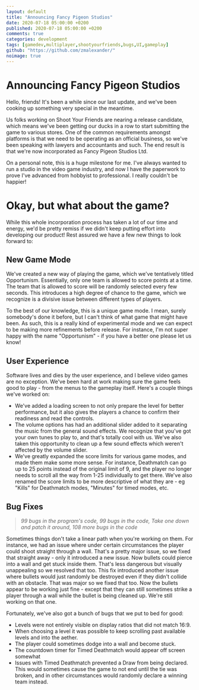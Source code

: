 ```yaml
---
layout: default
title: "Announcing Fancy Pigeon Studios"
date: 2020-07-18 05:00:00 +0200
published: 2020-07-18 05:00:00 +0200
comments: true
categories: development
tags: [gamedev,multiplayer,shootyourfriends,bugs,UI,gameplay]
github: "https://github.com/zmalexander/"
noimage: true
---
```

# Announcing Fancy Pigeon Studios
Hello, friends! It's been a while since our last update, and we've been cooking up something very special in the meantime. 
<!--more-->
Us folks working on Shoot Your Friends are nearing a release candidate, which means we've been getting our ducks in a row to start submitting the game to various stores. One of the common requirements amongst platforms is that we need to be operating as an official business, so we've been speaking with lawyers and accountants and such. The end result is that we're now incorporated as Fancy Pigeon Studios Ltd.

On a personal note, this is a huge milestone for me. I've always wanted to run a studio in the video game industry, and now I have the paperwork to prove I've advanced from hobbyist to professional. I really couldn't be happier!

# Okay, but what about the game?
While this whole incorporation process has taken a lot of our time and energy, we'd be pretty remiss if we didn't keep putting effort into developing our product! Rest assured we have a few new things to look forward to:

## New Game Mode
We've created a new way of playing the game, which we've tentatively titled Opportunism. Essentially, only one team is allowed to score points at a time. The team that is allowed to score will be randomly selected every few seconds. This introduces a high degree of chance to the game, which we recognize is a divisive issue between different types of players.

To the best of our knowledge, this is a unique game mode. I mean, surely somebody's done it before, but I can't think of what game that might have been. As such, this is a really kind of experimental mode and we can expect to be making more refinements before release. For instance, I'm not super happy with the name "Opportunism" - if you have a better one please let us know!

## User Experience
Software lives and dies by the user experience, and I believe video games are no exception. We've been hard at work making sure the game feels good to play - from the menus to the gameplay itself. Here's a couple things we've worked on:

* We've added a loading screen to not only prepare the level for better performance, but it also gives the players a chance to confirm their readiness and read the controls.
* The volume options has had an additional slider added to it separating the music from the general sound effects. We recognize that you've got your own tunes to play to, and that's totally cool with us. We've also taken this opportunity to clean up a few sound effects which weren't affected by the volume slider.
* We've greatly expanded the score limits for various game modes, and made them make some more sense. For instance, Deathmatch can go up to 25 points instead of the original limit of 9, and the player no longer needs to scroll all the way from 1-25 individually to get there. We've also renamed the score limits to be more descriptive of what they are - eg "Kills" for Deathmatch modes, "Minutes" for timed modes, etc.

## Bug Fixes
> *99 bugs in the program's code,*
> *99 bugs in the code,*
> *Take one down and patch it around,*
> *108 more bugs in the code*

Sometimes things don't take a linear path when you're working on them. For instance, we had an issue where under certain circumstances the player could shoot straight through a wall. That's a pretty major issue, so we fixed that straight away - only it introduced a new issue. Now bullets could pierce into a wall and get stuck inside them. That's less dangerous but visually unappealing so we resolved that too. This fix introduced another issue where bullets would just randomly be destroyed even if they didn't collide with an obstacle. That was major so we fixed that too. Now the bullets appear to be working just fine - except that they can still sometimes strike a player through a wall while the bullet is being cleaned up. We're still working on that one.

Fortunately, we've also got a bunch of bugs that we put to bed for good:

* Levels were not entirely visible on display ratios that did not match 16:9.
* When choosing a level it was possible to keep scrolling past available levels and into the aether.
* The player could sometimes dodge into a wall and become stuck.
* The countdown timer for Timed Deathmatch would appear off screen somewhat
* Issues with Timed Deathmatch prevented a Draw from being declared. This would sometimes cause the game to not end until the tie was broken, and in other circumstances would randomly declare a winning team instead.
